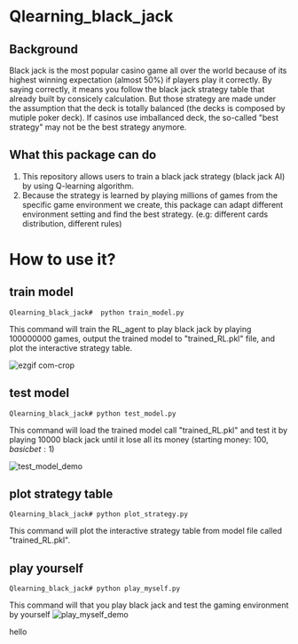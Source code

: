 # Qlearning_black_jack
## Background
Black jack is the most popular casino game all over the world because of its highest winning expectation (almost 50%) if players play it correctly. By saying correctly, it means you follow the black jack strategy table that already built by consicely calculation. But those strategy are made under the assumption that the deck is totally balanced (the decks is composed by mutiple poker deck). If casinos use imballanced deck, the so-called "best strategy" may not be the best strategy anymore.  

## What this package can do
1. This repository allows users to train a black jack strategy (black jack AI) by using Q-learning algorithm. 
2. Because the strategy is learned by playing millions of games from the specific game environment we create, this package can adapt different environment setting and find the best strategy. (e.g: different cards distribution, different rules)


# How to use it?
## train model
```
Qlearning_black_jack#  python train_model.py
```

This command will train the RL_agent to play black jack by playing 100000000 games, output the trained model to "trained_RL.pkl" file, and plot the interactive strategy table.

![ezgif com-crop](https://user-images.githubusercontent.com/27904418/53593159-d2b2d780-3b4c-11e9-8cc0-b8ede73f2542.gif)

## test model
```
Qlearning_black_jack# python test_model.py
```
This command will load the trained model call "trained_RL.pkl" and test it by playing 10000 black jack until it lose all its money (starting money: 100$, basic bet: 1$)

![test_model_demo](https://user-images.githubusercontent.com/27904418/54009499-eb5c5800-411f-11e9-809b-8234ab77eb03.png)

## plot strategy table
```
Qlearning_black_jack# python plot_strategy.py
```
This command will plot the interactive strategy table from model file called "trained_RL.pkl".

## play yourself
```
Qlearning_black_jack# python play_myself.py
```
This command will that you play black jack and test the gaming environment by yourself
![play_myself_demo](https://user-images.githubusercontent.com/27904418/54009916-9588af80-4121-11e9-8766-fc26ce7d0b37.png)


hello
